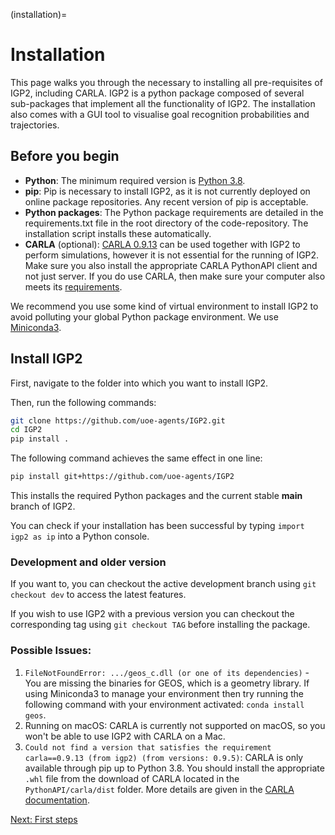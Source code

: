 (installation)=
# Installation

This page walks you through the necessary to installing all pre-requisites of IGP2, including CARLA.
IGP2 is a python package composed of several sub-packages that implement all the functionality of IGP2.
The installation also comes with a GUI tool to visualise goal recognition probabilities and trajectories.


## Before you begin

- **Python**: The minimum required version is [Python 3.8](https://www.python.org/downloads/release/python-3810/).
- **pip**: Pip is necessary to install IGP2, as it is not currently deployed on online package repositories. Any recent version of pip is acceptable.
- **Python packages**: The Python package requirements are detailed in the requirements.txt file in the root directory of the code-repository. The installation script installs these automatically.
- **CARLA** (optional): [CARLA 0.9.13](https://github.com/carla-simulator/carla/releases/tag/0.9.13) can be used together with IGP2 to perform simulations, however it is not essential for the running of IGP2. Make sure you also install the appropriate CARLA PythonAPI client and not just server. If you do use CARLA, then make sure your computer also meets its [requirements](https://carla.readthedocs.io/en/latest/start_quickstart/).

We recommend you use some kind of virtual environment to install IGP2 to avoid polluting your global Python package environment. 
We use [Miniconda3](https://docs.conda.io/en/latest/miniconda.html).


## Install IGP2
First, navigate to the folder into which you want to install IGP2.

Then, run the following commands:

```bash
git clone https://github.com/uoe-agents/IGP2.git
cd IGP2
pip install .
```

The following command achieves the same effect in one line:
```bash
pip install git+https://github.com/uoe-agents/IGP2
```

This installs the required Python packages and the current stable **main** branch of IGP2. 

You can check if your installation has been successful by typing ```import igp2 as ip``` into a Python console.


### Development and older version
If you want to, you can checkout the active development branch using `git checkout dev` to access the latest features.

If you wish to use IGP2 with a previous version you can checkout the corresponding tag using `git checkout TAG` before installing the package.

### Possible Issues:
1. `FileNotFoundError: .../geos_c.dll (or one of its dependencies)` - You are missing the binaries for GEOS, which is a geometry library. If using Miniconda3 to manage your environment then try running the following command with your environment activated: ```conda install geos```. 
2. Running on macOS: CARLA is currently not supported on macOS, so you won't be able to use IGP2 with CARLA on a Mac.
3. `Could not find a version that satisfies the requirement carla==0.9.13 (from igp2) (from versions: 0.9.5)`: CARLA is only available through pip up to Python 3.8. You should install the appropriate `.whl` file from the download of CARLA located in the `PythonAPI/carla/dist` folder. More details are given in the [CARLA documentation](https://carla.readthedocs.io/en/latest/start_quickstart/).


[Next: First steps](first_steps.md)
